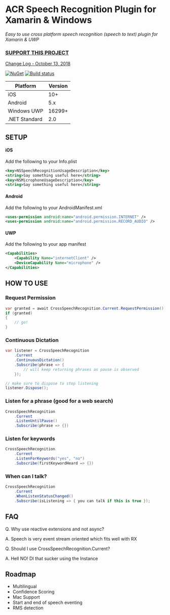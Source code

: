 # ACR Speech Recognition Plugin for Xamarin & Windows

_Easy to use cross platform speech recognition (speech to text) plugin for Xamarin & UWP_

### [SUPPORT THIS PROJECT](https://github.com/aritchie/home)

[Change Log - October 13, 2018](changelog.md)

[![NuGet](https://img.shields.io/nuget/v/Plugin.SpeechRecognition.svg?maxAge=2592000)](https://www.nuget.org/packages/Plugin.SpeechRecognition/)
[![Build status](https://dev.azure.com/allanritchie/Plugins/_apis/build/status/SpeechRecognition)](https://dev.azure.com/allanritchie/Plugins/_build/latest?definitionId=11)


|Platform|Version|
|--------|-------|
iOS|10+
Android|5.x
Windows UWP|16299+
.NET Standard|2.0

## SETUP

#### iOS
Add the following to your Info.plist
```xml
<key>NSSpeechRecognitionUsageDescription</key>  
<string>Say something useful here</string>  
<key>NSMicrophoneUsageDescription</key>  
<string>Say something useful here</string> 
```

#### Android

Add the following to your AndroidManifest.xml
```xml
<uses-permission android:name="android.permission.INTERNET" />
<uses-permission android:name="android.permission.RECORD_AUDIO" />
```

#### UWP 
Add the following to your app manifest
```xml
<Capabilities>
	<Capability Name="internetClient" />
 	<DeviceCapability Name="microphone" />
</Capabilities>
```

## HOW TO USE

### Request Permission
```csharp
var granted = await CrossSpeechRecognition.Current.RequestPermission();
if (granted) 
{
    // go!
}
```

### Continuous Dictation
```csharp
var listener = CrossSpeechRecognition
    .Current
    .ContinuousDictation()
    .Subscribe(phrase => {
        // will keep returning phrases as pause is observed
    });

// make sure to dispose to stop listening
listener.Dispose();

```


### Listen for a phrase (good for a web search)
```csharp
CrossSpeechRecognition
    .Current
    .ListenUntilPause()
    .Subscribe(phrase => {})
```

### Listen for keywords
```csharp
CrossSpeechRecognition
    .Current
    .ListenForKeywords("yes", "no")
    .Subscribe(firstKeywordHeard => {})
```


### When can I talk?
```csharp
CrossSpeechRecognition
    .Current
    .WhenListenStatusChanged()
    .Subscribe(isListening => { you can talk if this is true });
```
    
## FAQ

Q. Why use reactive extensions and not async?

A. Speech is very event stream oriented which fits well with RX


Q. Should I use CrossSpeechRecognition.Current?

A. Hell NO!  DI that sucker using the Instance


## Roadmap

* Multilingual
* Confidence Scoring
* Mac Support
* Start and end of speech eventing
* RMS detection
